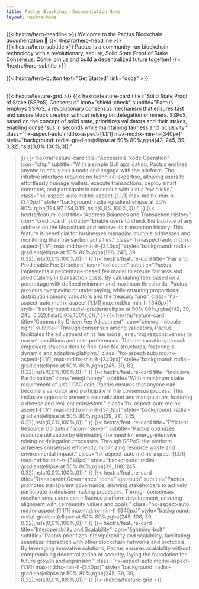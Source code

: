 ```yaml
---
title: Pactus Blockchain Documentation Home
layout: hextra-home
---
```


<div class="hx-mt-6 hx-mb-6">
{{< hextra/hero-headline >}}
  Welcome to the Pactus Blockchain documentation 🚀
{{< /hextra/hero-headline >}}
</div>

<div class="hx-mb-12">
{{< hextra/hero-subtitle >}}
  Pactus is a community-run blockchain technology with a revolutionary, secure, Solid State Proof of Stake Consensus. Come join us and build a decentralized future together!
{{< /hextra/hero-subtitle >}}
</div>

</br>
<div class="hx-mb-6">
{{< hextra/hero-button text="Get Started" link="docs" >}}
</div>

<div class="hx-mt-6"></div>
</br>

{{< hextra/feature-grid >}}
  {{< hextra/feature-card
    title="Solid State Proof of Stake (SSPoS) Consensus"
    icon="shield-check"
    subtitle="Pactus employs SSPoS, a revolutionary consensus mechanism that ensures fast and secure block creation without relying on delegation or miners. SSPoS, based on the concept of solid state, prioritizes validators and their stakes, enabling consensus in seconds while maintaining fairness and inclusivity."
    class="hx-aspect-auto md:hx-aspect-[1.1/1] max-md:hx-min-h-[340px]"
    style="background: radial-gradient(ellipse at 50% 80%,rgba(43, 245, 39, 0.32),hsla(0,0%,100%,0));"
  >}}
  {{< hextra/feature-card
    title="Accessible Node Operation"
      icon="chip"
    subtitle="With a simple GUI application, Pactus enables anyone to easily run a node and engage with the platform. The intuitive interface requires no technical expertise, allowing users to effortlessly manage wallets, execute transactions, deploy smart contracts, and participate in consensus with just a few clicks."
    class="hx-aspect-auto md:hx-aspect-[1.1/1] max-md:hx-min-h-[340px]"
    style="background: radial-gradient(ellipse at 50% 80%,rgba(194,97,254,0.15),hsla(0,0%,100%,0));"
  >}}
  {{< hextra/feature-card
    title="Address Balances and Transaction History"
    icon="credit-card"
    subtitle="Enable users to check the balance of any address on the blockchain and retrieve its transaction history. This feature is beneficial for businesses managing multiple addresses and monitoring their transaction activities."
    class="hx-aspect-auto md:hx-aspect-[1.1/1] max-md:hx-min-h-[340px]"
    style="background: radial-gradient(ellipse at 50% 80%,rgba(198, 245, 39, 0.32),hsla(0,0%,100%,0));"
  >}}
  {{< hextra/feature-card
    title="Fair and Predictable Fee Structure"
    icon="collection"
    subtitle="Pactus implements a percentage-based fee model to ensure fairness and predictability in transaction costs. By calculating fees based on a percentage with defined minimum and maximum thresholds, Pactus prevents overpaying or underpaying, while ensuring proportional distribution among validators and the treasury fund."
    class="hx-aspect-auto md:hx-aspect-[1.1/1] max-md:hx-min-h-[340px]"
    style="background: radial-gradient(ellipse at 50% 80%,rgba(142, 39, 245, 0.32),hsla(0,0%,100%,0));"
  >}}
  {{< hextra/feature-card
    title="Community-Driven Fee Adjustment"
    icon="chevron-double-right"
    subtitle="Through consensus among validators, Pactus facilitates the adjustment of its fee model, ensuring responsiveness to market conditions and user preferences. This democratic approach empowers stakeholders to fine-tune fee structures, fostering a dynamic and adaptive platform."
    class="hx-aspect-auto md:hx-aspect-[1.1/1] max-md:hx-min-h-[340px]"
    style="background: radial-gradient(ellipse at 50% 80%,rgba(245, 39, 82, 0.32),hsla(0,0%,100%,0));"
  >}}
  {{< hextra/feature-card
    title="Inclusive Participation"
    icon="emoji-happy"
    subtitle="With a minimum stake requirement of just 1 PAC coin, Pactus ensures that anyone can become a validator and participate in the consensus process. This inclusive approach prevents centralization and manipulation, fostering a diverse and resilient ecosystem."
    class="hx-aspect-auto md:hx-aspect-[1.1/1] max-md:hx-min-h-[340px]"
    style="background: radial-gradient(ellipse at 50% 80%,rgba(39, 211, 245, 0.32),hsla(0,0%,100%,0));"
  >}}
    {{< hextra/feature-card
    title="Efficient Resource Utilization"
    icon="server"
    subtitle="Pactus optimizes resource utilization by eliminating the need for energy-intensive mining or delegation processes. Through SSPoS, the platform achieves consensus efficiently, minimizing resource waste and environmental impact."
    class="hx-aspect-auto md:hx-aspect-[1.1/1] max-md:hx-min-h-[340px]"
    style="background: radial-gradient(ellipse at 50% 80%,rgba(39, 108, 245, 0.32),hsla(0,0%,100%,0));"
  >}}
   {{< hextra/feature-card
    title="Transparent Governance"
    icon="light-bulb"
    subtitle="Pactus promotes transparent governance, allowing stakeholders to actively participate in decision-making processes. Through consensus mechanisms, users can influence platform development, ensuring alignment with community values and goals."
    class="hx-aspect-auto md:hx-aspect-[1.1/1] max-md:hx-min-h-[340px]"
    style="background: radial-gradient(ellipse at 50% 80%,rgba(245, 108, 39, 0.32),hsla(0,0%,100%,0));"
  >}}
   {{< hextra/feature-card
    title="Interoperability and Scalability"
    icon="lightning-bolt"
    subtitle="Pactus prioritizes interoperability and scalability, facilitating seamless interaction with other blockchain networks and protocols. By leveraging innovative solutions, Pactus ensures scalability without compromising decentralization or security, laying the foundation for future growth and expansion."
    class="hx-aspect-auto md:hx-aspect-[1.1/1] max-md:hx-min-h-[340px]"
    style="background: radial-gradient(ellipse at 50% 80%,rgba(245, 39, 39, 0.32),hsla(0,0%,100%,0));"
  >}}
{{< /hextra/feature-grid >}}
